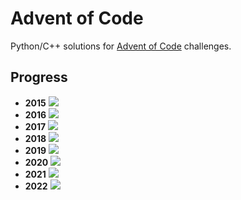 # Advent of Code
Python/C++ solutions for [Advent of Code](https://adventofcode.com/) challenges.

## Progress
- **2015** ![](https://progress-bar.dev/9/?scale=25&width=300&suffix=/25)
- **2016** ![](https://progress-bar.dev/8/?scale=25&width=300&suffix=/25)
- **2017** ![](https://progress-bar.dev/7/?scale=25&width=300&suffix=/25)
- **2018** ![](https://progress-bar.dev/6/?scale=25&width=300&suffix=/25)
- **2019** ![](https://progress-bar.dev/6/?scale=25&width=300&suffix=/25)
- **2020** ![](https://progress-bar.dev/7/?scale=25&width=300&suffix=/25)
- **2021** ![](https://progress-bar.dev/6/?scale=25&width=300&suffix=/25)
- **2022** ![](https://progress-bar.dev/20/?scale=25&width=300&suffix=/25)
